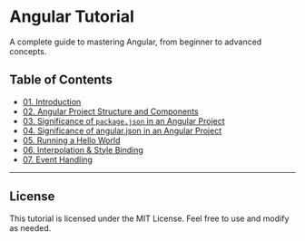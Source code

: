 # Angular Tutorial

A complete guide to mastering Angular, from beginner to advanced concepts.

## Table of Contents

- [01. Introduction](01.%20Introduction.md)
- [02. Angular Project Structure and Components](02.%20angular-project-structure-and-components.md)
- [03. Significance of `package.json` in an Angular Project](03%20significance-of-packagejson-in-an-angular-project.md)
- [04. Significance of angular.json in an Angular Project](04.%20significance-of-angularjson-in-an-angular-project.md)
- [05. Running a Hello World](05.%20running-a-hello-world.md)
- [06. Interpolation & Style Binding](06.%20interpolation-style-binding.md)
- [07. Event Handling](07.%20event-handling.md)



---

## License
This tutorial is licensed under the MIT License. Feel free to use and modify as needed.
